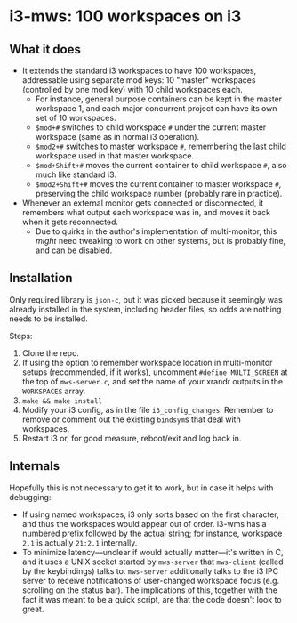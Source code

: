 # i3-mws: 100 workspaces on i3
## What it does
- It extends the standard i3 workspaces to have 100 workspaces, addressable using separate mod keys: 10 "master" workspaces (controlled by one mod key) with 10 child workspaces each.
  - For instance, general purpose containers can be kept in the master workspace 1, and each major concurrent project can have its own set of 10 workspaces.
  - `$mod+#` switches to child workspace `#` under the current master workspace (same as in normal i3 operation).
  - `$mod2+#` switches to master workspace `#`, remembering the last child workspace used in that master workspace.
  - `$mod+Shift+#` moves the current container to child workspace `#`, also much like standard i3.
  - `$mod2+Shift+#` moves the current container to master workspace `#`, preserving the child workspace number (probably rare in practice).
- Whenever an external monitor gets connected or disconnected, it remembers what output each workspace was in, and moves it back when it gets reconnected.
  - Due to quirks in the author's implementation of multi-monitor, this _might_ need tweaking to work on other systems, but is probably fine, and can be disabled.
  
## Installation
Only required library is `json-c`, but it was picked because it seemingly was already installed in the system, including header files, so odds are nothing needs to be installed.

Steps:
1. Clone the repo.
2. If using the option to remember workspace location in multi-monitor setups (recommended, if it works), uncomment `#define MULTI_SCREEN` at the top of `mws-server.c`, and set the name of your xrandr outputs in the `WORKSPACES` array.
3. `make && make install`
4. Modify your i3 config, as in the file `i3_config_changes`. Remember to remove or comment out the existing `bindsym`s that deal with workspaces.
5. Restart i3 or, for good measure, reboot/exit and log back in.

## Internals
Hopefully this is not necessary to get it to work, but in case it helps with debugging:
- If using named workspaces, i3 only sorts based on the first character, and thus the workspaces would appear out of order. i3-wms has a numbered prefix followed by the actual string; for instance, workspace `2.1` is actually `21:2.1` internally.
- To minimize latency—unclear if would actually matter—it's written in C, and it uses a UNIX socket started by `mws-server` that `mws-client` (called by the keybindings) talks to. `mws-server` additionally talks to the i3 IPC server to receive notifications of user-changed workspace focus (e.g. scrolling on the status bar). The implications of this, together with the fact it was meant to be a quick script, are that the code doesn't look to great.

